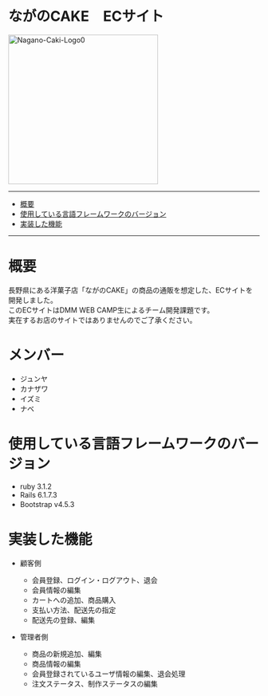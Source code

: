 # ながのCAKE　ECサイト
<img alt="Nagano-Caki-Logo0" src="https://github.com/uswitch-02/bookers2/assets/124918064/d6a4e6a7-5112-49b6-b076-d0807ca50558" width = 300>

---
* [概要](#概要)
* [使用している言語フレームワークのバージョン](#使用している言語フレームワークのバージョン)
* [実装した機能](#実装した機能)
---
# 概要
長野県にある洋菓子店「ながのCAKE」の商品の通販を想定した、ECサイトを開発しました。<br>
このECサイトはDMM WEB CAMP生によるチーム開発課題です。<br>
実在するお店のサイトではありませんのでご了承ください。
# メンバー
 - ジュンヤ
 - カナザワ
 - イズミ
 - ナベ

# 使用している言語フレームワークのバージョン
 - ruby 3.1.2
 - Rails 6.1.7.3
 - Bootstrap v4.5.3
　
# 実装した機能
- 顧客側
    - 会員登録、ログイン・ログアウト、退会
    - 会員情報の編集
    - カートへの追加、商品購入
    - 支払い方法、配送先の指定
    - 配送先の登録、編集

- 管理者側
    - 商品の新規追加、編集
    - 商品情報の編集
    - 会員登録されているユーザ情報の編集、退会処理
    - 注文ステータス、制作ステータスの編集
